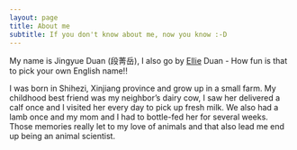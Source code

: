 ```yaml
---
layout: page
title: About me
subtitle: If you don't know about me, now you know :-D
---
```


My name is Jingyue Duan (段菁岳), I also go by [Ellie](https://disney.fandom.com/wiki/Ellie_Fredricksen) Duan - How fun is that to pick your own English name!!  

I was born in Shihezi, Xinjiang province and grow up in a small farm. My childhood best friend was my neighbor’s dairy cow, I saw her delivered a calf once and I visited her every day to pick up fresh milk. We also had a lamb once and my mom and I had to bottle-fed her for several weeks. Those memories really let to my love of animals and that also lead me end up being an animal scientist. 





